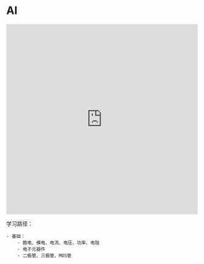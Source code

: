 # AI

<iframe id="embed_dom" name="embed_dom" frameborder="0" style="display:block;margin-left:0px; margin-top:0px;width:100%; height:500px;" src="https://www.processon.com/embed/64193069260d712fcd90f712"></iframe>

学习路径：

```
- 基础：
	- 数电、模电、电流、电压、功率、电阻
	- 电子元器件
	- 二极管、三极管、MOS管
```